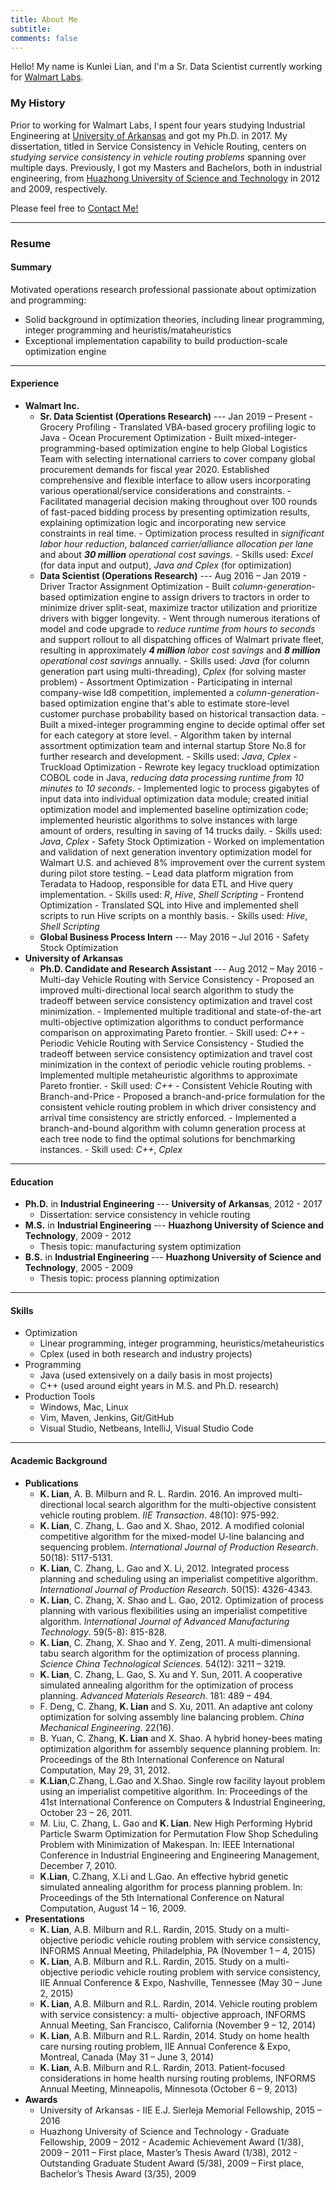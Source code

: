```yaml
---
title: About Me
subtitle: 
comments: false
---
```


Hello! My name is Kunlei Lian, and I'm a Sr. Data Scientist currently working for [Walmart Labs](https://www.walmartlabs.com/).


### My History

Prior to working for Walmart Labs, I spent four years studying Industrial Engineering at [University of Arkansas](https://www.uark.edu) and got my Ph.D. in 2017.
My dissertation, titled in Service Consistency in Vehicle Routing, centers on *studying service consistency in vehicle routing problems* spanning over multiple days. Previously, I got my Masters and Bachelors, both in industrial engineering, from [Huazhong University of Science and Technology](https://www.hust.edu.cn) in 2012 and 2009, respectively.


Please feel free to [Contact Me!](/contact)

---

### Resume

#### Summary
Motivated operations research professional passionate about optimization and programming:

* Solid background in optimization theories, including linear programming, integer programming and heuristis/mataheuristics
* Exceptional implementation capability to build production-scale optimization engine


---
#### Experience
* **Walmart Inc.**
  + **Sr. Data Scientist (Operations Research)** --- Jan 2019 – Present
        - Grocery Profiling
          - Translated VBA-based grocery profiling logic to Java
        - Ocean Procurement Optimization
          - Built mixed-integer-programming-based optimization engine to help Global Logistics Team with selecting international carriers to cover company global procurement demands for fiscal year 2020. Established comprehensive and flexible interface to allow users incorporating various operational/service considerations and constraints.
          - Facilitated managerial decision making throughout over 100 rounds of fast-paced bidding process by presenting optimization results, explaining optimization logic and incorporating new service constraints in real time.
          - Optimization process resulted in *significant labor hour reduction*, *balanced carrier/alliance allocation per lane* and about **_30 million_** *operational cost savings*. 
          - Skills used: *Excel* (for data input and output), *Java and Cplex* (for optimization)
  + **Data Scientist (Operations Research)** --- Aug 2016 – Jan 2019
        - Driver Tractor Assignment Optimization
          - Built *column-generation*-based optimization engine to assign drivers to tractors in order to minimize driver split-seat, maximize tractor utilization and prioritize drivers with bigger longevity.
          - Went through numerous iterations of model and code upgrade to *reduce runtime from hours to seconds* and support rollout to all dispatching offices of Walmart private fleet, resulting in approximately **_4 million_** *labor cost savings* and **_8 million_** *operational cost savings* annually.
          - Skills used: *Java* (for column generation part using multi-threading), *Cplex* (for solving master problem)
        - Assortment Optimization
          - Participating in internal company-wise Id8 competition, implemented a *column-generation*-based optimization engine that's able to estimate store-level customer purchase probability based on historical transaction data. 
          - Built a mixed-integer programming engine to decide optimal offer set for each category at store level.
          - Algorithm taken by internal assortment optimization team and internal startup Store No.8 for further research and development.
          - Skills used: *Java*, *Cplex*
        - Truckload Optimization
          - Rewrote key legacy truckload optimization COBOL code in Java, *reducing data processing runtime from 10 minutes to 10 seconds*.
          - Implemented logic to process gigabytes of input data into individual optimization data module; created initial optimization model and implemented baseline optimization code; implemented heuristic algorithms to solve instances with large amount of orders, resulting in saving of 14 trucks daily.
          - Skills used:  *Java*, *Cplex*
        - Safety Stock Optimization
          - Worked on implementation and validation of next generation inventory optimization model for Walmart U.S. and achieved 8% improvement over the current system during pilot store testing.
          – Lead data platform migration from Teradata to Hadoop, responsible for data ETL and Hive query implementation.
          - Skills used: *R*, *Hive*, *Shell Scripting*
        - Frontend Optimization
          - Translated SQL into Hive and implemented shell scripts to run Hive scripts on a monthly basis.
          - Skills used: *Hive*, *Shell Scripting*
  + **Global Business Process Intern** --- May 2016 – Jul 2016
        - Safety Stock Optimization
* **University of Arkansas**
  + **Ph.D. Candidate and Research Assistant** --- Aug 2012 – May 2016
        - Multi-day Vehicle Routing with Service Consistency
          - Proposed an improved multi-directional local search algorithm to study the tradeoff between service consistency optimization and travel cost minimization.
          - Implemented multiple traditional and state-of-the-art multi-objective optimization algorithms to conduct performance comparison on approximating Pareto frontier.
          - Skill used: *C++*
        - Periodic Vehicle Routing with Service Consistency
          - Studied the tradeoff between service consistency optimization and travel cost minimization in the context of periodic vehicle routing problems.
          - Implemented multiple metaheuristic algorithms to approximate Pareto frontier.
          - Skill used: *C++*
        - Consistent Vehicle Routing with Branch-and-Price
          - Proposed a branch-and-price formulation for the consistent vehicle routing problem in which driver consistency and arrival time consistency are strictly enforced.
          - Implemented a branch-and-bound algorithm with column generation process at each tree node to find the optimal solutions for benchmarking instances.
          - Skill used: *C++*, *Cplex*

---
#### Education
* **Ph.D.** in **Industrial Engineering** --- **University of Arkansas**, 2012 - 2017
  - Dissertation: service consistency in vehicle routing
* **M.S.** in **Industrial Engineering** --- **Huazhong University of Science and Technology**, 2009 - 2012
  - Thesis topic: manufacturing system optimization
* **B.S.** in **Industrial Engineering** --- **Huazhong University of Science and Technology**, 2005 - 2009
  - Thesis topic: process planning optimization


---
#### Skills
* Optimization
  - Linear programming, integer programming, heuristics/metaheuristics
  - Cplex (used in both research and industry projects)
* Programming
  - Java (used extensively on a daily basis in most projects)
  - C++ (used around eight years in M.S. and Ph.D. research)
* Production Tools
  - Windows, Mac, Linux
  - Vim, Maven, Jenkins, Git/GitHub
  - Visual Studio, Netbeans, IntelliJ, Visual Studio Code

---
#### Academic Background
* **Publications**
  - **K. Lian**, A. B. Milburn and R. L. Rardin. 2016. An improved multi-directional local search algorithm for the multi-objective consistent vehicle routing problem. *IIE Transaction*. 48(10): 975-992.
  - **K. Lian**, C. Zhang, L. Gao and X. Shao, 2012. A modified colonial competitive algorithm for the mixed-model U-line balancing and sequencing problem. *International Journal of Production Research*. 50(18): 5117-5131.
  - **K. Lian**, C. Zhang, L. Gao and X. Li, 2012. Integrated process planning and scheduling using an imperialist competitive algorithm. *International Journal of Production Research*. 50(15): 4326-4343.
  - **K. Lian**, C. Zhang, X. Shao and L. Gao, 2012. Optimization of process planning with various flexibilities using an imperialist competitive algorithm. *International Journal of Advanced Manufacturing Technology*. 59(5-8): 815-828.
  - **K. Lian**, C. Zhang, X. Shao and Y. Zeng, 2011. A multi-dimensional tabu search algorithm for the optimization of process planning. *Science China Technological Sciences*. 54(12): 3211 – 3219.
  - **K. Lian**, C. Zhang, L. Gao, S. Xu and Y. Sun, 2011. A cooperative simulated annealing algorithm for the optimization of process planning. *Advanced Materials Research*. 181: 489 – 494.
  - F. Deng, C. Zhang, **K. Lian** and S. Xu, 2011. An adaptive ant colony optimization for solving assembly line balancing problem. *China Mechanical Engineering*. 22(16).
  - B. Yuan, C. Zhang, **K. Lian** and X. Shao. A hybrid honey-bees mating optimization algorithm for assembly sequence planning problem. In: Proceedings of the 8th International Conference on Natural Computation, May 29, 31, 2012.
  - **K.Lian**,C.Zhang, L.Gao and X.Shao. Single row facility layout problem using an imperialist competitive algorithm. In: Proceedings of the 41st International Conference on Computers & Industrial Engineering, October 23 – 26, 2011.
  - M. Liu, C. Zhang, L. Gao and **K. Lian**. New High Performing Hybrid Particle Swarm Optimization for Permutation Flow Shop Scheduling Problem with Minimization of Makespan. In: IEEE International Conference in Industrial Engineering and Engineering Management, December 7, 2010.
  - **K.Lian**, C.Zhang, X.Li and L.Gao. An effective hybrid genetic simulated annealing algorithm for process planning problem. In: Proceedings of the 5th International Conference on Natural Computation, August 14 – 16, 2009.
* **Presentations**
  - **K. Lian**, A.B. Milburn and R.L. Rardin, 2015. Study on a multi-objective periodic vehicle routing problem with service consistency, INFORMS Annual Meeting, Philadelphia, PA (November 1 – 4, 2015)
  - **K. Lian**, A.B. Milburn and R.L. Rardin, 2015. Study on a multi-objective periodic vehicle routing problem with service consistency, IIE Annual Conference & Expo, Nashville, Tennessee (May 30 – June 2, 2015)
  - **K. Lian**, A.B. Milburn and R.L. Rardin, 2014. Vehicle routing problem with service consistency: a multi- objective approach, INFORMS Annual Meeting, San Francisco, California (November 9 – 12, 2014)
  - **K. Lian**, A.B. Milburn and R.L. Rardin, 2014. Study on home health care nursing routing problem, IIE Annual Conference & Expo, Montreal, Canada (May 31 – June 3, 2014)
  - **K. Lian**, A.B. Milburn and R.L. Rardin, 2013. Patient-focused considerations in home health nursing routing problems, INFORMS Annual Meeting, Minneapolis, Minnesota (October 6 – 9, 2013)
* **Awards**
  - University of Arkansas
        - IIE E.J. Sierleja Memorial Fellowship, 2015 – 2016
  - Huazhong University of Science and Technology
        - Graduate Fellowship, 2009 – 2012
        - Academic Achievement Award (1/38), 2009 – 2011 – First place, Master’s Thesis Award (1/38), 2012
        - Outstanding Graduate Student Award (5/38), 2009 – First place, Bachelor’s Thesis Award (3/35), 2009
